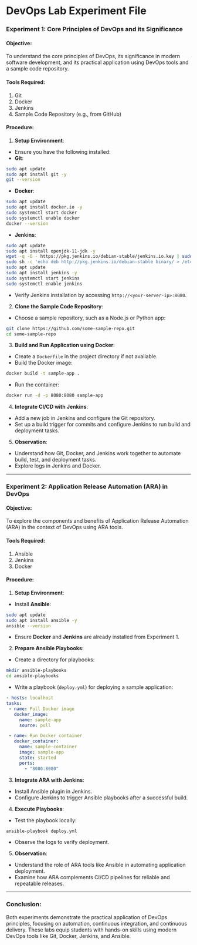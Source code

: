 
# **DevOps Lab Experiment File**


### **Experiment 1: Core Principles of DevOps and its Significance**

#### **Objective:**
To understand the core principles of DevOps, its significance in modern software development, and its practical application using DevOps tools and a sample code repository.

#### **Tools Required:**
1. Git
2. Docker
3. Jenkins
4. Sample Code Repository (e.g., from GitHub)

#### **Procedure:**

1. **Setup Environment**:
- Ensure you have the following installed:
- **Git**:
```bash
sudo apt update
sudo apt install git -y
git --version
```
- **Docker**:
```bash
sudo apt update
sudo apt install docker.io -y
sudo systemctl start docker
sudo systemctl enable docker
docker --version
```
- **Jenkins**:
```bash
sudo apt update
sudo apt install openjdk-11-jdk -y
wget -q -O - https://pkg.jenkins.io/debian-stable/jenkins.io.key | sudo apt-key add -
sudo sh -c 'echo deb http://pkg.jenkins.io/debian-stable binary/ > /etc/apt/sources.list.d/jenkins.list'
sudo apt update
sudo apt install jenkins -y
sudo systemctl start jenkins
sudo systemctl enable jenkins
```
- Verify Jenkins installation by accessing `http://<your-server-ip>:8080`.

2. **Clone the Sample Code Repository**:
- Choose a sample repository, such as a Node.js or Python app:
```bash
git clone https://github.com/some-sample-repo.git
cd some-sample-repo
```

3. **Build and Run Application using Docker**:
- Create a `Dockerfile` in the project directory if not available.
- Build the Docker image:
```bash
docker build -t sample-app .
```
- Run the container:
```bash
docker run -d -p 8080:8080 sample-app
```

4. **Integrate CI/CD with Jenkins**:
- Add a new job in Jenkins and configure the Git repository.
- Set up a build trigger for commits and configure Jenkins to run build and deployment tasks.

5. **Observation**:
- Understand how Git, Docker, and Jenkins work together to automate build, test, and deployment tasks.
- Explore logs in Jenkins and Docker.

---

### **Experiment 2: Application Release Automation (ARA) in DevOps**

#### **Objective:**
To explore the components and benefits of Application Release Automation (ARA) in the context of DevOps using ARA tools.

#### **Tools Required:**
1. Ansible
2. Jenkins
3. Docker

#### **Procedure:**

1. **Setup Environment**:
- Install **Ansible**:
```bash
sudo apt update
sudo apt install ansible -y
ansible --version
```
- Ensure **Docker** and **Jenkins** are already installed from Experiment 1.

2. **Prepare Ansible Playbooks**:
- Create a directory for playbooks:
```bash
mkdir ansible-playbooks
cd ansible-playbooks
```
- Write a playbook (`deploy.yml`) for deploying a sample application:
```yaml
- hosts: localhost
tasks:
 - name: Pull Docker image
   docker_image:
	 name: sample-app
	 source: pull

 - name: Run Docker container
   docker_container:
	 name: sample-container
	 image: sample-app
	 state: started
	 ports:
	   - "8080:8080"
```

3. **Integrate ARA with Jenkins**:
- Install Ansible plugin in Jenkins.
- Configure Jenkins to trigger Ansible playbooks after a successful build.

4. **Execute Playbooks**:
- Test the playbook locally:
```bash
ansible-playbook deploy.yml
```
- Observe the logs to verify deployment.

5. **Observation**:
- Understand the role of ARA tools like Ansible in automating application deployment.
- Examine how ARA complements CI/CD pipelines for reliable and repeatable releases.

---

### **Conclusion:**
Both experiments demonstrate the practical application of DevOps principles, focusing on automation, continuous integration, and continuous delivery. These labs equip students with hands-on skills using modern DevOps tools like Git, Docker, Jenkins, and Ansible.
